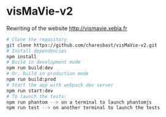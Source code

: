 # visMaVie-v2
Rewriting of the website http://vismavie.xebia.fr 
```sh
# Clone the repository
git clone https://github.com/charesbast/visMaVie-v2.git
# Install dependencies
npm install
# Build in development mode
npm run build:dev
# Or, build in production mode
npm run build:prod
# Start the app with webpack dev server
npm run start:dev
# To launch the tests:
npm run phantom --> on a terminal to launch phantomjs
npm run test --> on another terminal to launch the tests
```
